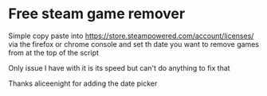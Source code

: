 # Free steam game remover
Simple copy paste into https://store.steampowered.com/account/licenses/ via the firefox or chrome console and set th date you want to remove games from at the top of the script

Only issue I have with it is its speed but can't do anything to fix that

Thanks aliceenight for adding the date picker
